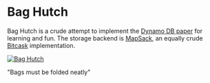 # Bag Hutch

Bag Hutch is a crude attempt to implement the [Dynamo DB paper](https://www.allthingsdistributed.com/files/amazon-dynamo-sosp2007.pdf) for learning and fun. The storage backend is [MapSack](https://github.com/bajh/mapsack), an equally crude [Bitcask](https://riak.com/assets/bitcask-intro.pdf) implementation.

[![Bag Hutch](http://img.youtube.com/vi/6gdAJefPME4/0.jpg)](http://www.youtube.com/watch?v=6gdAJefPME4)

"Bags must be folded neatly"